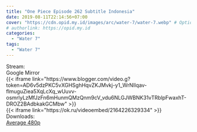 ```yaml
---
title: "One Piece Episode 262 Subtitle Indonesia"
date: 2019-08-11T22:14:56+07:00
cover: "https://cdn.opid.my.id/images/arc/water-7/water-7.webp" # Optional, cover
# authorlink: https://opid.my.id
categories:
  - "Water 7"
tags:
  - "Water 7"
---
```

<div class="ui menu violet borderless inverted">
  <div class="header item active">
        Stream:
    </div>
  <a class="active item" data-tab="google">
    <i class="google drive icon"></i> Google
  </a>
  <a class="item nounderline" data-tab="mirror">
    <i class="odnoklassniki icon"></i> Mirror
  </a>
</div>
<div class="ui bottom attached tab segment active" style="border:0 !important;" data-tab="google">
 {{< iframe link="https://www.blogger.com/video.g?token=AD6v5dzPKC5vXGHSghHqvZKJMvkj-y1_WrNlIqav-flmuguZiea5XqLcXq_wUuvv-osmrlyLzMfJzFn6mHunmQMzQnm9cV_vdu6NLGJWBNK31vTRblpFwaxhT-DROZ2BAdbkakGCMbw" >}}
</div>
<div class="ui bottom attached tab segment" style="border:0 !important;" data-tab="mirror">
{{< iframe link="https://ok.ru/videoembed/2164226329334" >}}
</div>
<div class="ui menu violet borderless inverted">
  <div class="header item active">
        Downloads:
    </div>
  <a class="item nounderline" href="https://ouo.io/z1KyM6" target="_blank" rel="dofollow"><i class="google drive icon"></i>
    Average 480p</a>
</div>